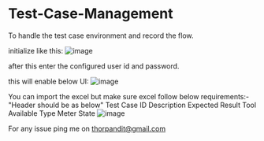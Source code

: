 # Test-Case-Management
To handle the test case environment and record the flow.

initialize like this: 
![image](https://github.com/user-attachments/assets/c65e82cb-943e-443f-8a06-07a46ecf5e6b)

after this enter the configured user id and password. 

this will enable below UI:
![image](https://github.com/user-attachments/assets/445d2f82-27ad-42c2-86cb-9fd051820199)


You can import the excel but make sure excel follow below requirements:- 
"Header should be as below" 
Test Case ID	Description 	Expected Result	Tool Available	Type	Meter State
![image](https://github.com/user-attachments/assets/e682f9d3-be2e-4b66-9b1a-cfd32376932a)

For any issue ping me on thorpandit@gmail.com
